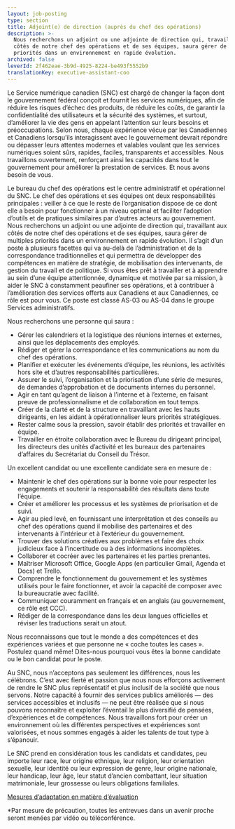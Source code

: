 ```yaml
---
layout: job-posting
type: section
title: Adjoint(e) de direction (auprès du chef des opérations)
description: >-
  Nous recherchons un adjoint ou une adjointe de direction qui, travaillant aux
  côtés de notre chef des opérations et de ses équipes, saura gérer de multiples
  priorités dans un environnement en rapide évolution.
archived: false
leverId: 2f462eae-3b9d-4925-8224-be493f5552b9
translationKey: executive-assistant-coo
---
```

Le Service numérique canadien (SNC) est chargé de changer la façon dont le gouvernement fédéral conçoit et fournit les services numériques, afin de réduire les risques d’échec des produits, de réduire les coûts, de garantir la confidentialité des utilisateurs et la sécurité des systèmes, et surtout, d’améliorer la vie des gens en appelant l’attention sur leurs besoins et préoccupations. Selon nous, chaque expérience vécue par les Canadiennes et Canadiens lorsqu’ils interagissent avec le gouvernement devrait répondre ou dépasser leurs attentes modernes et valables voulant que les services numériques soient sûrs, rapides, faciles, transparents et accessibles. Nous travaillons ouvertement, renforçant ainsi les capacités dans tout le gouvernement pour améliorer la prestation de services. Et nous avons besoin de vous.

Le bureau du chef des opérations est le centre administratif et opérationnel du SNC. Le chef des opérations et ses équipes ont deux responsabilités principales : veiller à ce que le reste de l’organisation dispose de ce dont elle a besoin pour fonctionner à un niveau optimal et faciliter l’adoption d’outils et de pratiques similaires par d’autres acteurs au gouvernement. Nous recherchons un adjoint ou une adjointe de direction qui, travaillant aux côtés de notre chef des opérations et de ses équipes, saura gérer de multiples priorités dans un environnement en rapide évolution. Il s’agit d’un poste à plusieurs facettes qui va au-delà de l’administration et de la correspondance traditionnelles et qui permettra de développer des compétences en matière de stratégie, de mobilisation des intervenants, de gestion du travail et de politique. Si vous êtes prêt à travailler et à apprendre au sein d’une équipe attentionnée, dynamique et motivée par sa mission, à aider le SNC à constamment peaufiner ses opérations, et à contribuer à l’amélioration des services offerts aux Canadiens et aux Canadiennes, ce rôle est pour vous. Ce poste est classé AS-03 ou AS-04 dans le groupe Services administratifs.

Nous recherchons une personne qui saura :

* Gérer les calendriers et la logistique des réunions internes et externes, ainsi que les déplacements des employés.
* Rédiger et gérer la correspondance et les communications au nom du chef des opérations.
* Planifier et exécuter les événements d’équipe, les réunions, les activités hors site et d’autres responsabilités particulières.
* Assurer le suivi, l’organisation et la priorisation d’une série de mesures, de demandes d’approbation et de documents internes du personnel.
* Agir en tant qu’agent de liaison à l’interne et à l’externe, en faisant preuve de professionnalisme et de collaboration en tout temps.
* Créer de la clarté et de la structure en travaillant avec les hauts dirigeants, en les aidant à opérationnaliser leurs priorités stratégiques.
* Rester calme sous la pression, savoir établir des priorités et travailler en équipe.
* Travailler en étroite collaboration avec le Bureau du dirigeant principal, les directeurs des unités d’activité et les bureaux des partenaires d’affaires du Secrétariat du Conseil du Trésor.

Un excellent candidat ou une excellente candidate sera en mesure de :

* Maintenir le chef des opérations sur la bonne voie pour respecter les engagements et soutenir la responsabilité des résultats dans toute l’équipe.
* Créer et améliorer les processus et les systèmes de priorisation et de suivi.
* Agir au pied levé, en fournissant une interprétation et des conseils au chef des opérations quand il mobilise des partenaires et des intervenants à l’intérieur et à l’extérieur du gouvernement.
* Trouver des solutions créatives aux problèmes et faire des choix judicieux face à l’incertitude ou à des informations incomplètes.
* Collaborer et cocréer avec les partenaires et les parties prenantes.
* Maîtriser Microsoft Office, Google Apps (en particulier Gmail, Agenda et Docs) et Trello.
* Comprendre le fonctionnement du gouvernement et les systèmes utilisés pour le faire fonctionner, et avoir la capacité de composer avec la bureaucratie avec facilité.
* Communiquer couramment en français et en anglais (au gouvernement, ce rôle est CCC).
* Rédiger de la correspondance dans les deux langues officielles et réviser les traductions serait un atout.

Nous reconnaissons que tout le monde a des compétences et des expériences variées et que personne ne « coche toutes les cases ». Postulez quand même! Dites-nous pourquoi vous êtes la bonne candidate ou le bon candidat pour le poste.

Au SNC, nous n’acceptons pas seulement les différences, nous les célébrons. C’est avec fierté et passion que nous nous efforçons activement de rendre le SNC plus représentatif et plus inclusif de la société que nous servons. Notre capacité à fournir des services publics améliorés — des services accessibles et inclusifs — ne peut être réalisée que si nous pouvons reconnaître et exploiter l’éventail le plus diversifié de pensées, d’expériences et de compétences. Nous travaillons fort pour créer un environnement où les différentes perspectives et expériences sont valorisées, et nous sommes engagés à aider les talents de tout type à s’épanouir.

Le SNC prend en considération tous les candidats et candidates, peu importe leur race, leur origine ethnique, leur religion, leur orientation sexuelle, leur identité ou leur expression de genre, leur origine nationale, leur handicap, leur âge, leur statut d’ancien combattant, leur situation matrimoniale, leur grossesse ou leurs obligations familiales.

[Mesures d’adaptation en matière d’évaluation](https://www.canada.ca/fr/commission-fonction-publique/services/mesures-d-adaptation-matiere-evaluation.html)

*Par mesure de précaution, toutes les entrevues dans un avenir proche seront menées par vidéo ou téléconférence. 